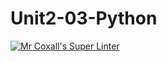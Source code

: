 # Unit2-03-Python
[![Mr Coxall's Super Linter](https://github.com/ICS3U-C-Programming-TonyG/Unit2-03-Python/workflows/Mr%20Coxall's%20Super%20Linter/badge.svg)](https://github.com/ICS3U-C-Programming-TonyG/Unit2-03-Python/actions/)
